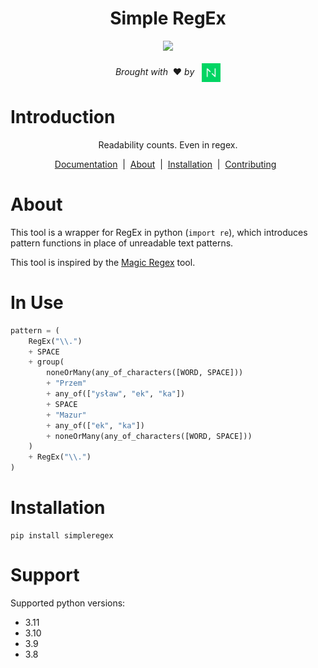 <div align="center">
  <h1>Simple RegEx</h1>
</div>

<div align="center">
    <image src="https://circleci.com/gh/netguru/SimpleRegEx.svg?style=svg"/>
</div>

<div align="center">
  <br/><em>Brought with</em> &nbsp;❤️ <em>by</em> &nbsp; <a href="https://www.netguru.com"><img align="center" alt="Netguru logo" src='./docs/readme_netguru_logo.png' width='30'/></a>
</div>

# Introduction

<p align="center">
  Readability counts. Even in regex.
</p>

<div align="center">
  <a href="./docs/index.md">Documentation</a> &nbsp;|&nbsp; <a href="#About">About</a> &nbsp;|&nbsp; <a href="#Installation">Installation</a> &nbsp;|&nbsp; <a href="./docs/CONTRIBUTING.md">Contributing</a> &nbsp;
</div>

# About

This tool is a wrapper for RegEx in python (`import re`), which introduces pattern
functions in place of unreadable text patterns.

This tool is inspired by the [Magic Regex](https://github.com/danielroe/magic-regexp) tool.

# In Use

```python
pattern = (
    RegEx("\\.")
    + SPACE
    + group(
        noneOrMany(any_of_characters([WORD, SPACE]))
        + "Przem"
        + any_of(["ysław", "ek", "ka"])
        + SPACE
        + "Mazur"
        + any_of(["ek", "ka"])
        + noneOrMany(any_of_characters([WORD, SPACE]))
    )
    + RegEx("\\.")
)
```

# Installation

```
pip install simpleregex
```

# Support

 Supported python versions:
 - 3.11
 - 3.10
 - 3.9
 - 3.8
